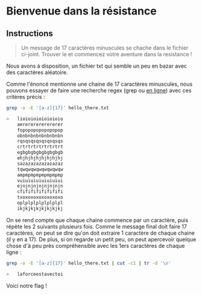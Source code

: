 # Bienvenue dans la résistance

## Instructions

>Un message de 17 caractères minuscules se chache dans le fichier ci-joint. Trouver le et commencez votre aventure dans la resistance !

Nous avons à disposition, un fichier txt qui semble un peu en bazar avec des caractères aléatoire.

Comme l'énoncé mentionne une chaine de 17 caractères minuscules, nous pouvons essayer de faire une recherche regex (grep ou [en ligne](https://regexr.com/)) avec ces critères précis :
```bash
grep -o -E '[a-z]{17}' hello_there.txt

>   lioioioioioioioio
    aerererererererer
    fopopopopopopopop
    obnbnbnbnbnbnbnbn
    rqsqsqsqsqsqsqsqs
    crtrtrtrtrtrtrtrt
    egbgbgbgbgbgbgbgb
    ehjhjhjhjhjhjhjhj
    sazazazazazazazaz
    tqwqwqwqwqwqwqwqw
    ampmpmpmpmpmpmpmp
    vuiuiuiuiuiuiuiui
    ejnjnjnjnjnjnjnjn
    cfifififififififi
    txoxoxoxoxoxoxoxo
    oplplplplplplplpl
    ikjkjkjkjkjkjkjkj
```
On se rend compte que chaque chaine commence par un caractère, puis répète les 2 suivants plusieurs fois.
Comme le message final doit faire 17 caractères, on peut se dire qu'on doit extraire 1 caractère de chaque chaine (il y en a 17). De plus, si on regarde un petit peu, on peut apercevoir quelque chose d'à peu près compréhensible avec les 1ers caractères de chaque ligne :
```bash
grep -o -E '[a-z]{17}' hello_there.txt | cut -c1 | tr -d '\n'

>   laforceestavectoi
```

Voici notre flag !